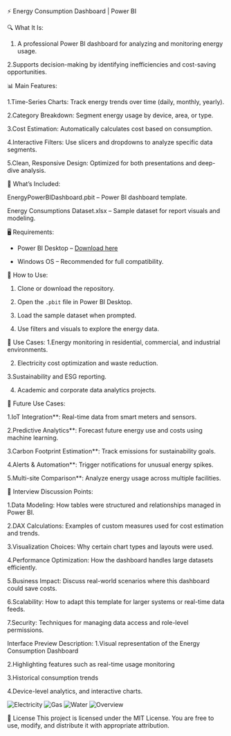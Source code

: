  ⚡ Energy Consumption Dashboard | Power BI
 
 🔍 What It Is:
1. A professional Power BI dashboard for analyzing and monitoring energy usage.

2.Supports decision-making by identifying inefficiencies and cost-saving opportunities.


 📊 Main Features:

 1.Time-Series Charts: Track energy trends over time (daily, monthly, yearly).
 
 2.Category Breakdown: Segment energy usage by device, area, or type.
 
 3.Cost Estimation: Automatically calculates cost based on consumption.
 
 4.Interactive Filters: Use slicers and dropdowns to analyze specific data segments.
 
 5.Clean, Responsive Design: Optimized for both presentations and deep-dive analysis.



 📂 What’s Included:
 
EnergyPowerBIDashboard.pbit – Power BI dashboard template.

Energy Consumptions Dataset.xlsx – Sample dataset for report visuals and modeling.


 🖥️ Requirements:

* Power BI Desktop – [Download here](https://powerbi.microsoft.com/desktop/)
  
* Windows OS – Recommended for full compatibility.


🚀 How to Use:
1. Clone or download the repository.
   
2. Open the `.pbit` file in Power BI Desktop.
   
3. Load the sample dataset when prompted.
   
4. Use filters and visuals to explore the energy data.


 🎯 Use Cases:
1.Energy monitoring in residential, commercial, and industrial environments.

2. Electricity cost optimization and waste reduction.
   
3.Sustainability and ESG reporting.

4. Academic and corporate data analytics projects.



 🔮 Future Use Cases:

1.IoT Integration**: Real-time data from smart meters and sensors.

2.Predictive Analytics**: Forecast future energy use and costs using machine learning.

3.Carbon Footprint Estimation**: Track emissions for sustainability goals.

4.Alerts & Automation**: Trigger notifications for unusual energy spikes.

5.Multi-site Comparison**: Analyze energy usage across multiple facilities.



💼 Interview Discussion Points:

1.Data Modeling: How tables were structured and relationships managed in Power BI.

2.DAX Calculations: Examples of custom measures used for cost estimation and trends.

3.Visualization Choices: Why certain chart types and layouts were used.

4.Performance Optimization: How the dashboard handles large datasets efficiently.

5.Business Impact: Discuss real-world scenarios where this dashboard could save costs.

6.Scalability: How to adapt this template for larger systems or real-time data feeds.

7.Security: Techniques for managing data access and role-level permissions.




Interface Preview Description: 
1.Visual representation of the Energy Consumption Dashboard

2.Highlighting features such as real-time usage monitoring

3.Historical consumption trends

4.Device-level analytics, and interactive charts.

![Electricity](https://github.com/user-attachments/assets/dcbd9a5d-e1b4-4695-98e8-26a091235a84)
![Gas](https://github.com/user-attachments/assets/091b1b29-cf46-4fbb-a5f4-14c894b186c9)
![Water](https://github.com/user-attachments/assets/53a611a9-9834-4369-8b26-6363db717e48)
![Overview](https://github.com/user-attachments/assets/da5a835e-ef2b-4796-a312-ac8eaa3e49ba)


📄 License
This project is licensed under the MIT License. You are free to use, modify, and distribute it with appropriate attribution.
